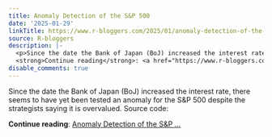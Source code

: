 ```yaml
---
title: Anomaly Detection of the S&P 500
date: '2025-01-29'
linkTitle: https://www.r-bloggers.com/2025/01/anomaly-detection-of-the-sp-500/
source: R-bloggers
description: |-
  <p>Since the date the Bank of Japan (BoJ) increased the interest rate, there seems to have yet been tested an anomaly for the S&#038;P 500 despite the strategists saying it is overvalued. Source code:</p>
  <strong>Continue reading</strong>: <a href="https://www.r-bloggers.com/2025/01/anomaly-detection-of-the-sp-500/">Anomaly Detection of the S&P ...
disable_comments: true
---
```

<p>Since the date the Bank of Japan (BoJ) increased the interest rate, there seems to have yet been tested an anomaly for the S&#038;P 500 despite the strategists saying it is overvalued. Source code:</p>
<strong>Continue reading</strong>: <a href="https://www.r-bloggers.com/2025/01/anomaly-detection-of-the-sp-500/">Anomaly Detection of the S&P ...